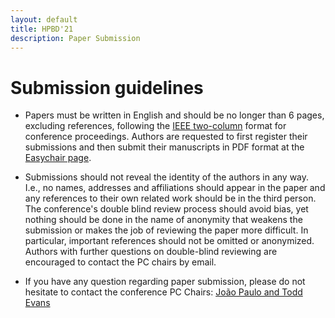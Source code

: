 ```yaml
---
layout: default
title: HPBD'21
description: Paper Submission
---
```


# Submission guidelines

* Papers must be written in English and should be no longer than 6 pages, excluding references, following the [IEEE two-column](https://www.ieee.org/conferences/publishing/templates.html) format for conference proceedings. Authors are requested to first register their submissions and then submit their manuscripts in PDF format at the [Easychair page](https://easychair.org/conferences/?conf=hpbd21).

* Submissions should not reveal the identity of the authors in any way. I.e., no names, addresses and affiliations should appear in the paper and any references to their own related work should be in the third person. The conference's double blind review process should avoid bias, yet nothing should be done in the name of anonymity that weakens the submission or makes the job of reviewing the paper more difficult. In particular, important references should not be omitted or anonymized. Authors with further questions on double-blind reviewing are encouraged to contact the PC chairs by email.

* If you have any question regarding paper submission, please do not hesitate to contact the conference PC Chairs: <a href="mailto:jtpaulo@inesctec.pt,rtevans@tacc.utexas.edu">João Paulo and Todd Evans</a>


